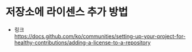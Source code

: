# 저장소에 라이센스 추가 방법

- 링크<br/>
  https://docs.github.com/ko/communities/setting-up-your-project-for-healthy-contributions/adding-a-license-to-a-repository

